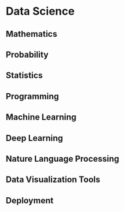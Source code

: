 # Data Science

## Mathematics

## Probability

## Statistics

## Programming

## Machine Learning

## Deep Learning 

## Nature Language Processing

## Data Visualization Tools

## Deployment

## 
